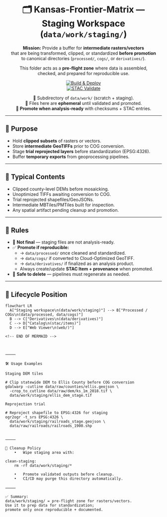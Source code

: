 <div align="center">

# 🗂️ Kansas-Frontier-Matrix — Staging Workspace (`data/work/staging/`)

**Mission:** Provide a buffer for **intermediate rasters/vectors**  
that are being transformed, clipped, or standardized **before promotion**  
to canonical directories (`processed/`, `cogs/`, or `derivatives/`).  

This folder acts as a **pre-flight zone** where data is assembled,  
checked, and prepared for reproducible use.

[![Build & Deploy](https://github.com/bartytime4life/Kansas-Frontier-Matrix/actions/workflows/site.yml/badge.svg)](https://github.com/bartytime4life/Kansas-Frontier-Matrix/actions/workflows/site.yml)  
[![STAC Validate](https://github.com/bartytime4life/Kansas-Frontier-Matrix/actions/workflows/stac-badges.yml/badge.svg)](https://github.com/bartytime4life/Kansas-Frontier-Matrix/actions/workflows/stac-badges.yml)

📌 Subdirectory of `data/work/` (scratch + staging).  
📌 Files here are **ephemeral** until validated and promoted.  
📌 **Promote when analysis-ready** with checksums + STAC entries.  

</div>

---

## 🎯 Purpose

- Hold **clipped subsets** of rasters or vectors.  
- Store **intermediate GeoTIFFs** prior to COG conversion.  
- Stage **trial reprojected layers** before standardization (EPSG:4326).  
- Buffer **temporary exports** from geoprocessing pipelines.  

---

## 📂 Typical Contents

- Clipped county-level DEMs before mosaicking.  
- Unoptimized TIFFs awaiting conversion to COG.  
- Trial reprojected shapefiles/GeoJSONs.  
- Intermediate MBTiles/PMTiles built for inspection.  
- Any spatial artifact pending cleanup and promotion.  

---

## 🚦 Rules

- 🚫 **Not final** — staging files are not analysis-ready.  
- ✅ **Promote if reproducible:**  
  - → `data/processed/` once cleaned and standardized.  
  - → `data/cogs/` if converted to Cloud-Optimized GeoTIFF.  
  - → `data/derivatives/` if finalized as an analysis product.  
  - Always create/update **STAC Item + provenance** when promoted.  
- 🧹 **Safe to delete** — pipelines must regenerate as needed.  

---

## 🔄 Lifecycle Position

```mermaid
flowchart LR
  A["Staging workspace\n(data/work/staging)"] --> B["Processed / COGs\n(data/processed, data/cogs)"]
  B --> C["Derivatives\n(data/derivatives)"]
  C --> D["Catalog\n(stac/items)"]
  D --> E["Web Viewer\n(web/)"]

<!-- END OF MERMAID -->



⸻

🛠️ Usage Examples

Staging DEM tiles

# Clip statewide DEM to Ellis County before COG conversion
gdalwarp -cutline data/raw/counties/ellis.geojson \
  -crop_to_cutline data/raw/dem/ks_1m_2018.tif \
  data/work/staging/ellis_dem_stage.tif

Reprojection trial

# Reproject shapefile to EPSG:4326 for staging
ogr2ogr -t_srs EPSG:4326 \
  data/work/staging/railroads_stage.geojson \
  data/raw/railroads/railroads_1900.shp


⸻

🧹 Cleanup Policy
	•	Wipe staging area with:

clean-staging:
	rm -rf data/work/staging/*

	•	Promote validated outputs before cleanup.
	•	CI/CD may purge this directory automatically.

⸻

✅ Summary:
data/work/staging/ = pre-flight zone for rasters/vectors.
Use it to prep data for standardization;
promote only once reproducible + documented.